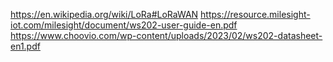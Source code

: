 https://en.wikipedia.org/wiki/LoRa#LoRaWAN
https://resource.milesight-iot.com/milesight/document/ws202-user-guide-en.pdf
https://www.choovio.com/wp-content/uploads/2023/02/ws202-datasheet-en1.pdf
